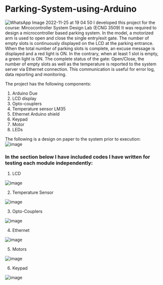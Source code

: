 # Parking-System-using-Arduino
![WhatsApp Image 2022-11-25 at 19 04 50](https://user-images.githubusercontent.com/90156505/204030759-726ae5de-cfbf-436b-8b73-6becf165d515.jpg)
I developed this project for the course: Mircocontroller System Design Lab (ECNG 3509)
It was required to design a microcontroller based parking system. 
In the model, a motorized arm is used to open and close the single entry/exit gate. 
The number of empty slots is continuously displayed on the LCD at the parking entrance. 
When the total number of parking slots is complete, an excuse message is displayed and a red light is ON. 
In the contrary, when at least 1 slot is empty, a green light is ON.
The complete status of the gate: Open/Close, the number of empty slots as well as the temperature is reported to the system server via Ethernet connection. 
This communication is useful for error log, data reporting and monitoring.

The project has the following components:
1. Arduino Due
2. LCD display
3. Opto-couplers
4. Temperature sensor LM35
5. Ethernet Arduino shield
6. Keypad 
7. Motor
8. LEDs

The following is a design on paper to the system prior to execution: 
![image](https://user-images.githubusercontent.com/90156505/204032181-e92b2595-3571-408f-87d7-97117d18dd5e.png)

### In the section below I have included codes I have written for testing each module independently: 
1. LCD

![image](https://user-images.githubusercontent.com/90156505/204033297-c4c980db-b45b-44ec-b622-df62a0540bbd.png)

2. Temperature Sensor

![image](https://user-images.githubusercontent.com/90156505/204033343-188f54dd-995f-4fc1-a18c-040ae5521a71.png)

3. Opto-Couplers

![image](https://user-images.githubusercontent.com/90156505/204033377-113fcf36-dc27-4973-93e3-8e3760cff8a0.png)

4. Ethernet

![image](https://user-images.githubusercontent.com/90156505/204033456-93dc61bf-25a2-4ccc-8f0d-c92543a2172c.png)

5. Motors

![image](https://user-images.githubusercontent.com/90156505/204033530-b2cb9918-a64d-4caa-ad7b-dc7be0a724f1.png)

6. Keypad

![image](https://user-images.githubusercontent.com/90156505/204033574-ddf775d0-e3a2-4d74-9674-d7538123d1c4.png)
